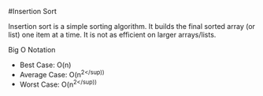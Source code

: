 #Insertion Sort

Insertion sort is a simple sorting algorithm. It builds the final sorted array (or list) one item at a time. 
It is not as efficient on larger arrays/lists. 

Big O Notation
* Best Case:    O(n)
* Average Case: O(n<sup>2</sup))
* Worst Case:   O(n<sup>2</sup))

